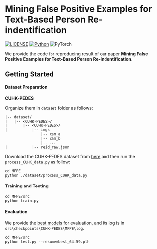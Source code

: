 # Mining False Positive Examples for Text-Based Person Re-indentification

[![LICENSE](https://img.shields.io/badge/license-MIT-green)](https://github.com/taksau/GPS-Net/blob/master/LICENSE)
[![Python](https://img.shields.io/badge/python-3.7-blue.svg)](https://www.python.org/)
![PyTorch](https://img.shields.io/badge/pytorch-1.5.0-%237732a8)

We provide the code for reproducing result of our  paper **Mining False Positive Examples for Text-Based Person Re-indentification**.

## Getting Started
#### Dataset Preparation

**CUHK-PEDES**

   Organize them in `dataset` folder as follows:
       

   ~~~
   |-- dataset/
   |   |-- <CUHK-PEDES>/
   |       |-- <CUHK-PEDES>/ 
   |           |-- imgs
                   |-- cam_a
                   |-- cam_b
                   |-- ...
   |           |-- reid_raw.json
   
   ~~~

   Download the CUHK-PEDES dataset from [here](https://github.com/ShuangLI59/Person-Search-with-Natural-Language-Description) and then run the `process_CUHK_data.py` as follow:

   ~~~
   cd MFPE
   python ./dataset/process_CUHK_data.py
   ~~~
#### Training and Testing
   ~~~
   cd MFPE/src
   python train.py
   ~~~
#### Evaluation
   We provide the [best models](https://drive.google.com/file/d/1WK1aCDYtNnfJySRoJAqX6mV2ODm_J1a0/view?usp=share_link) for evaluation, and its log is in `src\checkpoints\CUHK-PEDES\MFPE\log`.
   ~~~
   cd MFPE/src
   python test.py --resume=best_64.59.pth
   ~~~
